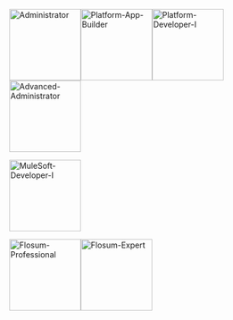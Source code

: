 
<img alt="Administrator" src="https://user-images.githubusercontent.com/44835435/210499588-6afbef42-7624-4eb2-8967-e609b8a2d0bd.png" width=128 height=128 /><img alt="Platform-App-Builder" src="https://user-images.githubusercontent.com/44835435/210500769-028397e8-4695-4bbf-acb4-d31062b883fe.png" width=128 height=128 /><img alt="Platform-Developer-I" src="https://user-images.githubusercontent.com/44835435/210501113-68046ea5-adc9-4f4e-b8ce-a428e3d95154.png" width=128 height=128 /><img alt="Advanced-Administrator" src="https://user-images.githubusercontent.com/44835435/210501128-91cafa1a-e70e-4000-82ae-241036a7ed21.png" width=128 height=128 />

<img alt="MuleSoft-Developer-I" src="https://user-images.githubusercontent.com/44835435/210501139-38593aee-2476-4802-8ebf-b92fa5098f91.png" width=128 height=128 />

<img alt="Flosum-Professional" src="https://user-images.githubusercontent.com/44835435/210506568-030266c9-3753-4fc2-b7b9-d634c8aa0ab2.png" width=128 height=128 /><img alt="Flosum-Expert" src="https://user-images.githubusercontent.com/44835435/210734602-479e4e06-bb81-4f88-829c-ae07d1538345.png" width=128 height=128 />
